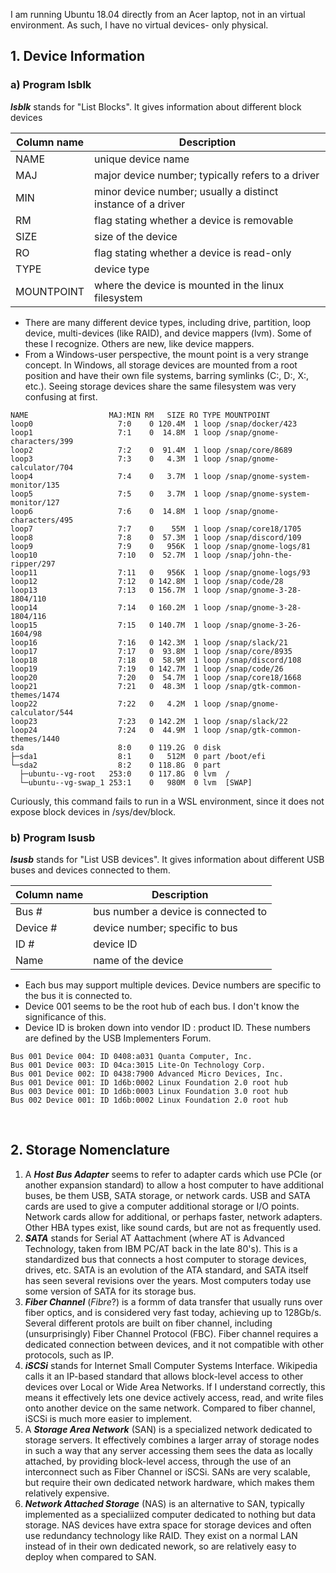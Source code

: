 I am running Ubuntu 18.04 directly from an Acer laptop, not in an virtual environment. As such, I have no virtual devices- only physical.

## 1. Device Information

### a) Program lsblk

***lsblk*** stands for "List Blocks". It gives information about different block devices

| Column name | Description |
|-|-|
| NAME | unique device name
| MAJ | major device number; typically refers to a driver
| MIN | minor device number; usually a distinct instance of a driver
| RM | flag stating whether a device is removable
| SIZE | size of the device
| RO | flag stating whether a device is read-only
| TYPE | device type
| MOUNTPOINT | where the device is mounted in the linux filesystem

- There are many different device types, including drive, partition, loop device, multi-devices (like RAID), and device mappers (lvm). Some of these I recognize. Others are new, like device mappers.
- From a Windows-user perspective, the mount point is a very strange concept. In Windows, all storage devices are mounted from a root position and have their own file systems, barring symlinks (C:\, D:\, X:\, etc.). Seeing storage devices share the same filesystem was very confusing at first.

```
NAME                  MAJ:MIN RM   SIZE RO TYPE MOUNTPOINT
loop0                   7:0    0 120.4M  1 loop /snap/docker/423
loop1                   7:1    0  14.8M  1 loop /snap/gnome-characters/399
loop2                   7:2    0  91.4M  1 loop /snap/core/8689
loop3                   7:3    0   4.3M  1 loop /snap/gnome-calculator/704
loop4                   7:4    0   3.7M  1 loop /snap/gnome-system-monitor/135
loop5                   7:5    0   3.7M  1 loop /snap/gnome-system-monitor/127
loop6                   7:6    0  14.8M  1 loop /snap/gnome-characters/495
loop7                   7:7    0    55M  1 loop /snap/core18/1705
loop8                   7:8    0  57.3M  1 loop /snap/discord/109
loop9                   7:9    0   956K  1 loop /snap/gnome-logs/81
loop10                  7:10   0  52.7M  1 loop /snap/john-the-ripper/297
loop11                  7:11   0   956K  1 loop /snap/gnome-logs/93
loop12                  7:12   0 142.8M  1 loop /snap/code/28
loop13                  7:13   0 156.7M  1 loop /snap/gnome-3-28-1804/110
loop14                  7:14   0 160.2M  1 loop /snap/gnome-3-28-1804/116
loop15                  7:15   0 140.7M  1 loop /snap/gnome-3-26-1604/98
loop16                  7:16   0 142.3M  1 loop /snap/slack/21
loop17                  7:17   0  93.8M  1 loop /snap/core/8935
loop18                  7:18   0  58.9M  1 loop /snap/discord/108
loop19                  7:19   0 142.7M  1 loop /snap/code/26
loop20                  7:20   0  54.7M  1 loop /snap/core18/1668
loop21                  7:21   0  48.3M  1 loop /snap/gtk-common-themes/1474
loop22                  7:22   0   4.2M  1 loop /snap/gnome-calculator/544
loop23                  7:23   0 142.2M  1 loop /snap/slack/22
loop24                  7:24   0  44.9M  1 loop /snap/gtk-common-themes/1440
sda                     8:0    0 119.2G  0 disk 
├─sda1                  8:1    0   512M  0 part /boot/efi
└─sda2                  8:2    0 118.8G  0 part 
  ├─ubuntu--vg-root   253:0    0 117.8G  0 lvm  /
  └─ubuntu--vg-swap_1 253:1    0   980M  0 lvm  [SWAP]
```

Curiously, this command fails to run in a WSL environment, since it does not expose block devices in /sys/dev/block.

### b) Program lsusb

***lsusb*** stands for "List USB devices". It gives information about different USB buses and devices connected to them.

| Column name | Description |
|-|-|
| Bus # | bus number a device is connected to
| Device # | device number; specific to bus
| ID # | device ID
| Name | name of the device

- Each bus may support multiple devices. Device numbers are specific to the bus it is connected to.
- Device 001 seems to be the root hub of each bus. I don't know the significance of this.
- Device ID is broken down into vendor ID : product ID. These numbers are defined by the USB Implementers Forum.

```
Bus 001 Device 004: ID 0408:a031 Quanta Computer, Inc. 
Bus 001 Device 003: ID 04ca:3015 Lite-On Technology Corp. 
Bus 001 Device 002: ID 0438:7900 Advanced Micro Devices, Inc. 
Bus 001 Device 001: ID 1d6b:0002 Linux Foundation 2.0 root hub
Bus 003 Device 001: ID 1d6b:0003 Linux Foundation 3.0 root hub
Bus 002 Device 001: ID 1d6b:0002 Linux Foundation 2.0 root hub
```

<br/>

## 2. Storage Nomenclature

1. A ***Host Bus Adapter*** seems to refer to adapter cards which use PCIe (or another expansion standard) to allow a host computer to have additional buses, be them USB, SATA storage, or network cards. USB and SATA cards are used to give a computer additional storage or I/O points. Network cards allow for additional, or perhaps faster, network adapters. Other HBA types exist, like sound cards, but are not as frequently used.
2. ***SATA*** stands for Serial AT Aattachment (where AT is Advanced Technology, taken from IBM PC/AT back in the late 80's). This is a standardized bus that connects a host computer to storage devices, drives, etc. SATA is an evolution of the ATA standard, and SATA itself has seen several revisions over the years. Most computers today use some version of SATA for its storage bus.
3. ***Fiber Channel*** (*Fibre*?) is a formm of data transfer that usually runs over fiber optics, and is considered very fast today, achieving up to 128Gb/s. Several different protols are built on fiber channel, including (unsurprisingly) Fiber Channel Protocol (FBC). Fiber channel requires a dedicated connection between devices, and it not compatible with other protocols, such as IP.
4. ***iSCSi*** stands for Internet Small Computer Systems Interface. Wikipedia calls it an IP-based standard that allows block-level access to other devices over Local or Wide Area Networks. If I understand correctly, this means it effectively lets one device actively access, read, and write files onto another device on the same network. Compared to fiber channel, iSCSi is much more easier to implement.
5. A ***Storage Area Network*** (SAN) is a specialized network dedicated to storage servers. It effectively combines a larger array of storage nodes in such a way that any server accessing them sees the data as locally attached, by providing block-level access, through the use of an interconnect such as Fiber Channel or iSCSi. SANs are very scalable, but require their own dedicated network hardware, which makes them relatively expensive.
6. ***Network Attached Storage*** (NAS) is an alternative to SAN, typically implemented as a specialiized computer dedicated to nothing but data storage. NAS devices have extra space for storage devices and often use redundancy technology like RAID. They exist on a normal LAN instead of in their own dedicated nework, so are relatively easy to deploy when compared to SAN.
